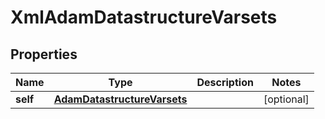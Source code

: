 
# XmlAdamDatastructureVarsets

## Properties
| Name | Type | Description | Notes |
| ------------ | ------------- | ------------- | ------------- |
| **self** | [**AdamDatastructureVarsets**](AdamDatastructureVarsets.md) |  |  [optional] |



